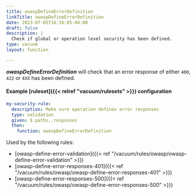 ```yaml
---
title: owaspDefineErrorDefinition
linkTitle: owaspDefineErrorDefinition
date: 2023-07-05T16:16:05-04:00
draft: false
description: |
  Check if global or operation level security has been defined.  
type: vacuum
layout: function

---
```


**_owaspDefineErrorDefinition_** will check that an error response of either `400`, `422` or `4XX` has been defined.

#### Example [ruleset]({{< relref "vacuum/rulesets" >}}) configuration

```yaml
my-security-rule:
  description: Make sure operation defines error responses
  type: validation
  given: $.paths..responses
  then:
    function: owaspDefineErrorDefinition
```

Used by the following rules:

- [owasp-define-error-validation]({{< ref "/vacuum/rules/owasp/owasp-define-error-validation" >}})
- [owasp-define-error-responses-401]({{< ref "/vacuum/rules/owasp/owasp-define-error-responses-401" >}})
- [owasp-define-error-responses-500]({{< ref "/vacuum/rules/owasp/owasp-define-error-responses-500" >}})
